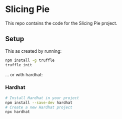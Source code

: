 # Slicing Pie

This repo contains the code for the Slicing Pie project.

## Setup

This as created by running:
```sh
npm install -g truffle
truffle init
```

... or with hardhat:

### Hardhat
```sh
# Install Hardhat in your project
npm install --save-dev hardhat
# Create a new Hardhat project
npx hardhat
```